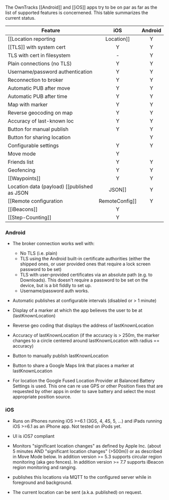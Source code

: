 
The OwnTracks [[Android]] and [[iOS]] apps try to be on par as far as the list
of supported features is concernened. This table summarizes the current status.

| Feature                                   |  iOS   | Android |
| ----------------------------------------- | :----: | :-----: |
| [[Location reporting|Location]]           |   Y    |   Y     |
| [[TLS]] with system cert                  |   Y    |   Y     |
| TLS with cert in filesystem               |   -    |   Y     |
| Plain connections (no TLS)                |   Y    |   Y     |
| Username/password authentication          |   Y    |   Y     |
| Reconnection to broker                    |   Y    |   Y     |
| Automatic PUB after move                  |   Y    |   Y     |
| Automatic PUB after time                  |   Y    |   Y     |
| Map with marker                           |   Y    |   Y     |
| Reverse geocoding on map                  |   Y    |   Y     |
| Accuracy of last-known loc                |   Y    |   Y     |
| Button for manual publish                 |   Y    |   Y     |
| Button for sharing location               |        |   Y     |
| Configurable settings                     |   Y    |   Y     |
| Move mode                                 |   Y    |         |
| Friends list                              |   Y    |   Y     |
| Geofencing                                |   Y    |   Y     |
| [[Waypoints]]                             |   Y    |   Y     |
| Location data (payload) [[published as JSON|JSON]] |   Y    |   Y     |
| [[Remote configuration|RemoteConfig]]     |   Y    |         |
| [[iBeacons]]                              |   Y    |         |
| [[Step-Counting]]                         |   Y    |         |


### Android

* The broker connection works well with:

  * No TLS (i.e. plain)
  * TLS using the Android built-in certificate authorities (either the shipped
    ones, or user provided ones that require a lock screen password to be set)
  * TLS with user-provided certificates via an absolute path (e.g. to Downloads).
    This doesn't require a password to be set on the device, but is a bit fiddly
    to set up.
  * Username/password auth works.

* Automatic publishes at configurable intervals (disabled or > 1 minute)

* Display of a marker at which the app believes the user to be at
  (lastKnownLocation)

* Reverse geo coding that displays the address of lastKnownLocation

* Accuracy of lastKnownLocation (if the accuracy is > 250m, the marker
  changes to a circle centered around lastKnownLocation with radius == accuracy)

* Button to manually publish lastKnownLocation

* Button to share a Google Maps link that places a marker at lastKnownLocation

* For location the Google Fused Location Provider at Balanced Battery
  Settings is used. This one can re use GPS or other Position fixes that are
  requested by other apps in order to save battery and select the most
  appropriate position source.


### iOS

* Runs on iPhones running iOS >=6.1 (3GS, 4, 4S, 5, ...) and iPads running iOS >=6.1 as an iPhone app. Not tested on iPods yet.
* UI is iOS7 compliant

* Monitors "significant location changes" as defined by Apple Inc. (about 5 minutes AND 
  	"significant location changes" (>500m)) or as described in Move Mode below.
	In addition version >= 5.3 supports circular region monitoring (aka geo fences).
	In addition version >= 7.7 supports iBeacon region monitoring and ranging.

* publishes this locations via MQTT to the configured server while in foreground and background.

* The current location can be sent (a.k.a. published) on request.

